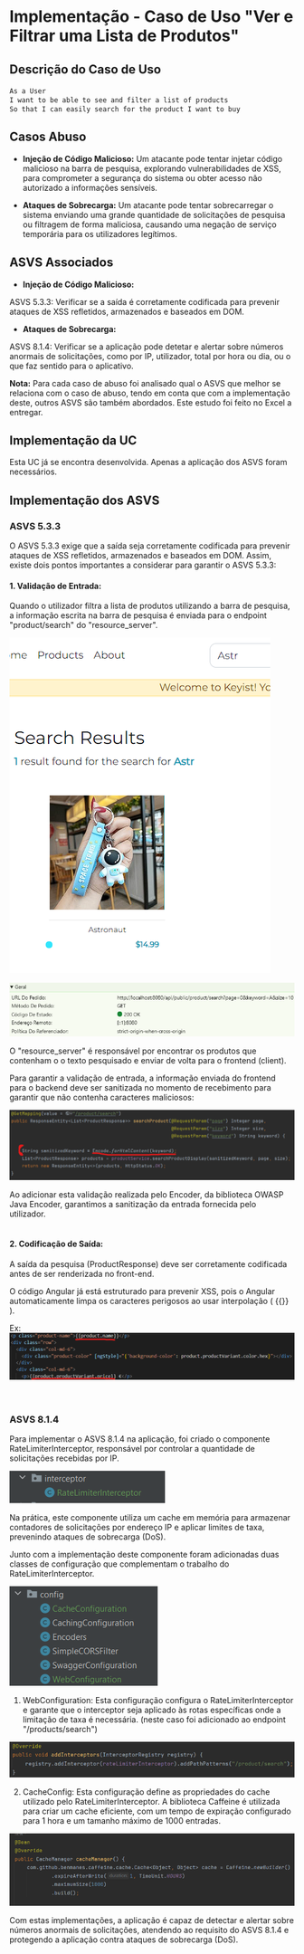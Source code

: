 # Implementação - Caso de Uso "Ver e Filtrar uma Lista de Produtos"

## Descrição do Caso de Uso

```
As a User
I want to be able to see and filter a list of products
So that I can easily search for the product I want to buy
```

## Casos Abuso

- **Injeção de Código Malicioso:** Um atacante pode tentar injetar código malicioso na barra de pesquisa, explorando vulnerabilidades de XSS, para comprometer a segurança do sistema ou obter acesso não autorizado a informações sensíveis.

- **Ataques de Sobrecarga:** Um atacante pode tentar sobrecarregar o sistema enviando uma grande quantidade de solicitações de pesquisa ou filtragem de forma maliciosa, causando uma negação de serviço temporária para os utilizadores legítimos.

## ASVS Associados

- **Injeção de Código Malicioso:**

ASVS 5.3.3: Verificar se a saída é corretamente codificada para prevenir ataques de XSS refletidos, armazenados e baseados em DOM.

- **Ataques de Sobrecarga:**

ASVS 8.1.4: Verificar se a aplicação pode detetar e alertar sobre números anormais de solicitações, como por IP, utilizador, total por hora ou dia, ou o que faz sentido para o aplicativo.

**Nota:** Para cada caso de abuso foi analisado qual o ASVS que melhor se relaciona com o caso de abuso, tendo em conta que com a implementação deste, outros ASVS são também abordados.
Este estudo foi feito no Excel a entregar.

## Implementação da UC

Esta UC já se encontra desenvolvida. Apenas a aplicação dos ASVS foram necessários.

## Implementação dos ASVS

### ASVS 5.3.3

O ASVS 5.3.3 exige que a saída seja corretamente codificada para prevenir ataques de XSS refletidos, armazenados e baseados em DOM. 
Assim, existe dois pontos importantes a considerar para garantir o ASVS 5.3.3:

#### 1. Validação de Entrada:

Quando o utilizador filtra a lista de produtos utilizando a barra de pesquisa, a informação escrita na barra de pesquisa é enviada para
o endpoint "product/search" do "resource_server".

![searchbar.png](img%2Fsearchbar.png)

![endpointcall.png](img%2Fendpointcall.png)

O "resource_server" é responsável por encontrar os produtos que contenham o o texto pesquisado e enviar de volta para o frontend (client).

Para garantir a validação de entrada, a informação enviada do frontend para o backend deve ser sanitizada no momento de recebimento para garantir que não contenha caracteres maliciosos:

![validacao.png](img%2Fvalidacao.png)

Ao adicionar esta validação realizada pelo Encoder, da biblioteca OWASP Java Encoder, garantimos a sanitização da entrada fornecida pelo utilizador.
</br>
</br>
#### 2. Codificação de Saída:

A saída da pesquisa (ProductResponse) deve ser corretamente codificada antes de ser renderizada no front-end.

O código Angular já está estruturado para prevenir XSS, pois o Angular automaticamente limpa os caracteres perigosos ao usar interpolação ( {{}} ).

Ex:
![exDeInterpolacao.png](img%2FexDeInterpolacao.png)
</br>
</br>
</br>

### ASVS 8.1.4

Para implementar o ASVS 8.1.4 na aplicação, foi criado o componente RateLimiterInterceptor, responsável por controlar a quantidade de solicitações recebidas por IP. 

![interceptor.png](img%2Finterceptor.png)

Na prática, este componente utiliza um cache em memória para armazenar contadores de solicitações por endereço IP e aplicar limites de taxa, prevenindo ataques de sobrecarga (DoS).

Junto com a implementação deste componente foram adicionadas duas classes de configuração que 
complementam o trabalho do RateLimiterInterceptor.

![configs.png](img%2Fconfigs.png)

1. WebConfiguration: Esta configuração configura o RateLimiterInterceptor e garante que o interceptor seja aplicado às rotas específicas onde a limitação de taxa é necessária.
(neste caso foi adicionado ao endpoint "/products/search")

![webConfigEndpoints.png](img%2FwebConfigEndpoints.png)

2. CacheConfig: Esta configuração define as propriedades do cache utilizado pelo RateLimiterInterceptor. A biblioteca Caffeine é utilizada para criar um cache eficiente, com um tempo de expiração configurado para 1 hora e um tamanho máximo de 1000 entradas.

![cache.png](img%2Fcache.png)

Com estas implementações, a aplicação é capaz de detectar e alertar sobre números anormais de solicitações, atendendo ao requisito do ASVS 8.1.4 e protegendo a aplicação contra ataques de sobrecarga (DoS).